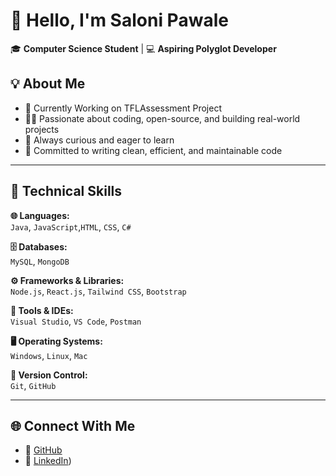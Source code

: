 # 👋 Hello, I'm Saloni Pawale

🎓 **Computer Science Student** | 💻 **Aspiring Polyglot Developer**  


## 💡 About Me  

- 🌱 Currently Working on TFLAssessment Project
- 👨‍💻 Passionate about coding, open-source, and building real-world projects  
- 🧠 Always curious and eager to learn  
- 🎯 Committed to writing clean, efficient, and maintainable code  

---

## 💼 Technical Skills

**🌐 Languages:**  
 `Java`, `JavaScript`,`HTML`, `CSS`, `C#`

**🗄 Databases:**  
`MySQL`, `MongoDB`

**⚙ Frameworks & Libraries:**  
`Node.js`, `React.js`, `Tailwind CSS`, `Bootstrap`

**🧰 Tools & IDEs:**  
`Visual Studio`, `VS Code`, `Postman`

**🖥 Operating Systems:**  
`Windows`, `Linux`, `Mac`

**📁 Version Control:**  
`Git`, `GitHub`

---

## 🌐 Connect With Me

- 🔗 [GitHub](https://github.com/PawaleSaloni)  
- 💼 [LinkedIn](https://linkedin.com/in/SaloniPawale))  



